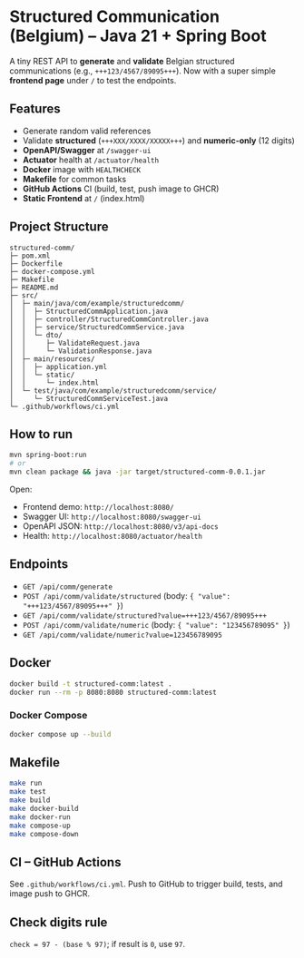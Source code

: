 # Structured Communication (Belgium) – Java 21 + Spring Boot

A tiny REST API to **generate** and **validate** Belgian structured communications (e.g., `+++123/4567/89095+++`). Now with a super simple **frontend page** under `/` to test the endpoints.

## Features
- Generate random valid references
- Validate **structured** (`+++XXX/XXXX/XXXXX+++`) and **numeric-only** (12 digits)
- **OpenAPI/Swagger** at `/swagger-ui`
- **Actuator** health at `/actuator/health`
- **Docker** image with `HEALTHCHECK`
- **Makefile** for common tasks
- **GitHub Actions** CI (build, test, push image to GHCR)
- **Static Frontend** at `/` (index.html)

## Project Structure
```
structured-comm/
├─ pom.xml
├─ Dockerfile
├─ docker-compose.yml
├─ Makefile
├─ README.md
├─ src/
│  ├─ main/java/com/example/structuredcomm/
│  │  ├─ StructuredCommApplication.java
│  │  ├─ controller/StructuredCommController.java
│  │  ├─ service/StructuredCommService.java
│  │  └─ dto/
│  │     ├─ ValidateRequest.java
│  │     └─ ValidationResponse.java
│  ├─ main/resources/
│  │  ├─ application.yml
│  │  └─ static/
│  │     └─ index.html
│  └─ test/java/com/example/structuredcomm/service/
│     └─ StructuredCommServiceTest.java
└─ .github/workflows/ci.yml
```

## How to run

```bash
mvn spring-boot:run
# or
mvn clean package && java -jar target/structured-comm-0.0.1.jar
```

Open:
- Frontend demo: `http://localhost:8080/`
- Swagger UI: `http://localhost:8080/swagger-ui`
- OpenAPI JSON: `http://localhost:8080/v3/api-docs`
- Health: `http://localhost:8080/actuator/health`

## Endpoints

- `GET /api/comm/generate`
- `POST /api/comm/validate/structured` (body: `{ "value": "+++123/4567/89095+++" }`)
- `GET /api/comm/validate/structured?value=+++123/4567/89095+++`
- `POST /api/comm/validate/numeric` (body: `{ "value": "123456789095" }`)
- `GET /api/comm/validate/numeric?value=123456789095`

## Docker

```bash
docker build -t structured-comm:latest .
docker run --rm -p 8080:8080 structured-comm:latest
```

### Docker Compose
```bash
docker compose up --build
```

## Makefile
```bash
make run
make test
make build
make docker-build
make docker-run
make compose-up
make compose-down
```

## CI – GitHub Actions
See `.github/workflows/ci.yml`. Push to GitHub to trigger build, tests, and image push to GHCR.

## Check digits rule
`check = 97 - (base % 97)`; if result is `0`, use `97`.
